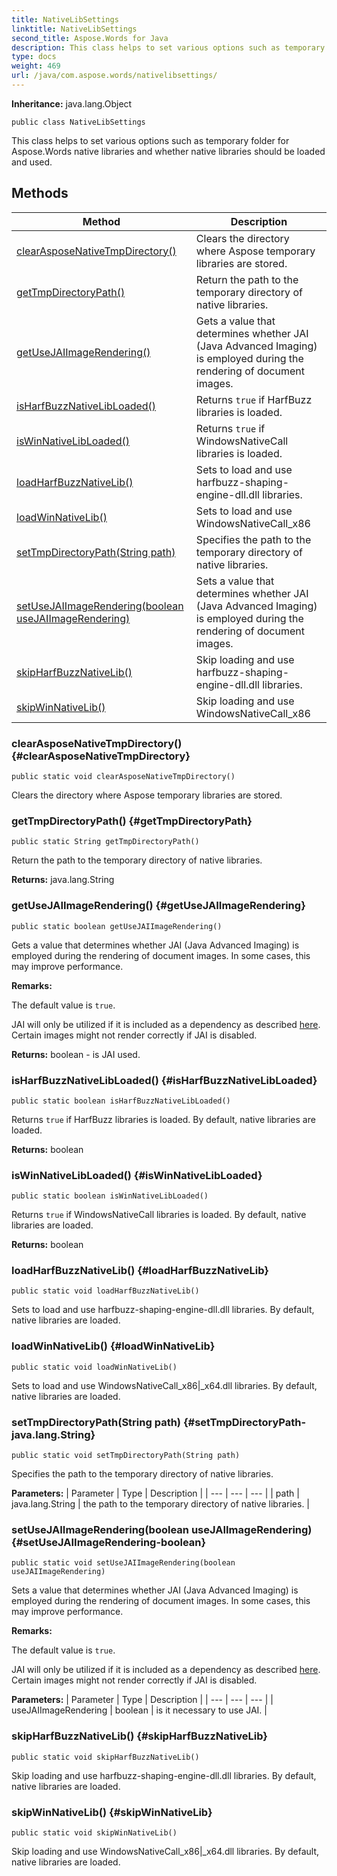 ```yaml
---
title: NativeLibSettings
linktitle: NativeLibSettings
second_title: Aspose.Words for Java
description: This class helps to set various options such as temporary folder for Aspose.Words native libraries and whether native libraries should be loaded and used in Java.
type: docs
weight: 469
url: /java/com.aspose.words/nativelibsettings/
---
```


**Inheritance:**
java.lang.Object
```
public class NativeLibSettings
```

This class helps to set various options such as temporary folder for Aspose.Words native libraries and whether native libraries should be loaded and used.
## Methods

| Method | Description |
| --- | --- |
| [clearAsposeNativeTmpDirectory()](#clearAsposeNativeTmpDirectory) | Clears the directory where Aspose temporary libraries are stored. |
| [getTmpDirectoryPath()](#getTmpDirectoryPath) | Return the path to the temporary directory of native libraries. |
| [getUseJAIImageRendering()](#getUseJAIImageRendering) | Gets a value that determines whether JAI (Java Advanced Imaging) is employed during the rendering of document images. |
| [isHarfBuzzNativeLibLoaded()](#isHarfBuzzNativeLibLoaded) | Returns `true` if HarfBuzz libraries is loaded. |
| [isWinNativeLibLoaded()](#isWinNativeLibLoaded) | Returns `true` if WindowsNativeCall libraries is loaded. |
| [loadHarfBuzzNativeLib()](#loadHarfBuzzNativeLib) | Sets to load and use harfbuzz-shaping-engine-dll.dll libraries. |
| [loadWinNativeLib()](#loadWinNativeLib) | Sets to load and use WindowsNativeCall\_x86|\_x64.dll libraries. |
| [setTmpDirectoryPath(String path)](#setTmpDirectoryPath-java.lang.String) | Specifies the path to the temporary directory of native libraries. |
| [setUseJAIImageRendering(boolean useJAIImageRendering)](#setUseJAIImageRendering-boolean) | Sets a value that determines whether JAI (Java Advanced Imaging) is employed during the rendering of document images. |
| [skipHarfBuzzNativeLib()](#skipHarfBuzzNativeLib) | Skip loading and use harfbuzz-shaping-engine-dll.dll libraries. |
| [skipWinNativeLib()](#skipWinNativeLib) | Skip loading and use WindowsNativeCall\_x86|\_x64.dll libraries. |
### clearAsposeNativeTmpDirectory() {#clearAsposeNativeTmpDirectory}
```
public static void clearAsposeNativeTmpDirectory()
```


Clears the directory where Aspose temporary libraries are stored.

### getTmpDirectoryPath() {#getTmpDirectoryPath}
```
public static String getTmpDirectoryPath()
```


Return the path to the temporary directory of native libraries.

**Returns:**
java.lang.String
### getUseJAIImageRendering() {#getUseJAIImageRendering}
```
public static boolean getUseJAIImageRendering()
```


Gets a value that determines whether JAI (Java Advanced Imaging) is employed during the rendering of document images. In some cases, this may improve performance.

**Remarks:**

The default value is `true`.

JAI will only be utilized if it is included as a dependency as described [here][]. Certain images might not render correctly if JAI is disabled.


[here]: https://docs.aspose.com/words/java/system-requirements/#optional-dependencies

**Returns:**
boolean - is JAI used.
### isHarfBuzzNativeLibLoaded() {#isHarfBuzzNativeLibLoaded}
```
public static boolean isHarfBuzzNativeLibLoaded()
```


Returns `true` if HarfBuzz libraries is loaded. By default, native libraries are loaded.

**Returns:**
boolean
### isWinNativeLibLoaded() {#isWinNativeLibLoaded}
```
public static boolean isWinNativeLibLoaded()
```


Returns `true` if WindowsNativeCall libraries is loaded. By default, native libraries are loaded.

**Returns:**
boolean
### loadHarfBuzzNativeLib() {#loadHarfBuzzNativeLib}
```
public static void loadHarfBuzzNativeLib()
```


Sets to load and use harfbuzz-shaping-engine-dll.dll libraries. By default, native libraries are loaded.

### loadWinNativeLib() {#loadWinNativeLib}
```
public static void loadWinNativeLib()
```


Sets to load and use WindowsNativeCall\_x86|\_x64.dll libraries. By default, native libraries are loaded.

### setTmpDirectoryPath(String path) {#setTmpDirectoryPath-java.lang.String}
```
public static void setTmpDirectoryPath(String path)
```


Specifies the path to the temporary directory of native libraries.

**Parameters:**
| Parameter | Type | Description |
| --- | --- | --- |
| path | java.lang.String | the path to the temporary directory of native libraries. |

### setUseJAIImageRendering(boolean useJAIImageRendering) {#setUseJAIImageRendering-boolean}
```
public static void setUseJAIImageRendering(boolean useJAIImageRendering)
```


Sets a value that determines whether JAI (Java Advanced Imaging) is employed during the rendering of document images. In some cases, this may improve performance.

**Remarks:**

The default value is `true`.

JAI will only be utilized if it is included as a dependency as described [here][]. Certain images might not render correctly if JAI is disabled.


[here]: https://docs.aspose.com/words/java/system-requirements/#optional-dependencies

**Parameters:**
| Parameter | Type | Description |
| --- | --- | --- |
| useJAIImageRendering | boolean | is it necessary to use JAI. |

### skipHarfBuzzNativeLib() {#skipHarfBuzzNativeLib}
```
public static void skipHarfBuzzNativeLib()
```


Skip loading and use harfbuzz-shaping-engine-dll.dll libraries. By default, native libraries are loaded.

### skipWinNativeLib() {#skipWinNativeLib}
```
public static void skipWinNativeLib()
```


Skip loading and use WindowsNativeCall\_x86|\_x64.dll libraries. By default, native libraries are loaded.

